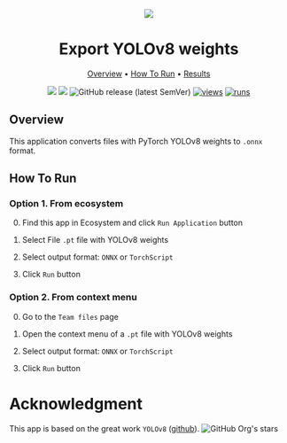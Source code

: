 <div align="center" markdown>
<img src="https://github.com/supervisely-ecosystem/yolov8/assets/115161827/f9810cd6-7457-441a-9f89-a6188013b87f" />

# Export YOLOv8 weights
  
<p align="center">
  <a href="#Overview">Overview</a> •
  <a href="#How-To-Run">How To Run</a> •
  <a href="#Results">Results</a> 
</p>

[![](https://img.shields.io/badge/supervisely-ecosystem-brightgreen)](../../../../supervisely-ecosystem/yolov8/export_weigths)
[![](https://img.shields.io/badge/slack-chat-green.svg?logo=slack)](https://supervisely.com/slack)
![GitHub release (latest SemVer)](https://img.shields.io/github/v/release/supervisely-ecosystem/yolov8)
[![views](https://app.supervisely.com/img/badges/views/supervisely-ecosystem/yolov8/export_weights.png)](https://supervisely.com)
[![runs](https://app.supervisely.com/img/badges/runs/supervisely-ecosystem/yolov8/export_weights.png)](https://supervisely.com)

</div>

## Overview

This application converts files with PyTorch YOLOv8 weights to `.onnx` format.

## How To Run

### Option 1. From ecosystem

0. Find this app in Ecosystem and click `Run Application` button

1. Select File `.pt` file with YOLOv8 weights

2. Select output format: `ONNX` or `TorchScript`

3. Click `Run` button

### Option 2. From context menu

0. Go to the `Team files` page

1. Open the context menu of a `.pt` file with YOLOv8 weights

2. Select output format: `ONNX` or `TorchScript`

3. Click `Run` button

# Acknowledgment

This app is based on the great work `YOLOv8` ([github](https://github.com/ultralytics/ultralytics)). ![GitHub Org's stars](https://img.shields.io/github/stars/ultralytics/ultralytics?style=social)
